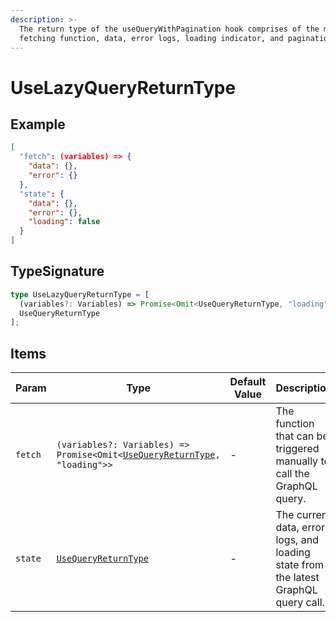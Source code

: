 ```yaml
---
description: >-
  The return type of the useQueryWithPagination hook comprises of the manual
  fetching function, data, error logs, loading indicator, and pagination object.
---
```


# UseLazyQueryReturnType

## Example

```json
[
  "fetch": (variables) => {
    "data": {},
    "error": {}
  },
  "state": {
    "data": {},
    "error": {},
    "loading": false
  }
]
```

## TypeSignature

```typescript
type UseLazyQueryReturnType = [
  (variables?: Variables) => Promise<Omit<UseQueryReturnType, "loading">>,
  UseQueryReturnType
];
```

## Items

| Param   | Type                                                                                                   | Default Value | Description                                                                         |
| ------- | ------------------------------------------------------------------------------------------------------ | ------------- | ----------------------------------------------------------------------------------- |
| `fetch` | `(variables?: Variables) => Promise<Omit<`[`UseQueryReturnType`](usequeryreturntype.md)`, "loading">>` | -             | The function that can be triggered manually to call the GraphQL query.              |
| `state` | [`UseQueryReturnType`](usequeryreturntype.md)                                                          | -             | The current data, error logs, and loading state from the latest GraphQL query call. |

